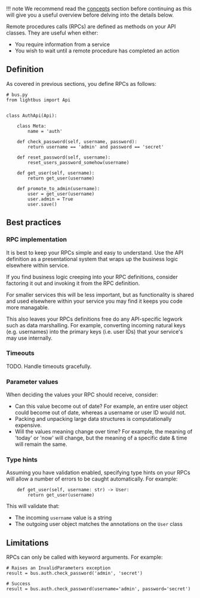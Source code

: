 !!! note
    We recommend read the [concepts](concepts.md) section before continuing
    as this will give you a useful overview before delving into the details 
    below.

Remote procedures calls (RPCs) are defined as methods on your API 
classes. They are useful when either:

* You require information from a service
* You wish to wait until a remote procedure has completed an action

## Definition

As covered in previous sections, you define RPCs as follows:

```python3
# bus.py
from lightbus import Api


class AuthApi(Api):

    class Meta:
        name = 'auth'

    def check_password(self, username, password):
        return username == 'admin' and password == 'secret'

    def reset_password(self, username):
        reset_users_password_somehow(username)
    
    def get_user(self, username):
        return get_user(username)
    
    def promote_to_admin(username):
        user = get_user(username)
        user.admin = True
        user.save()
```

## Best practices

### RPC implementation

It is best to keep your RPCs simple and easy to understand. 
Use the API definition as a presentational system that wraps up 
the business logic elsewhere within service.

If you find business logic creeping into your RPC definitions, 
consider factoring it out and invoking it from the RPC definition.

For smaller services this will be less important, but as functionality 
is shared and used elsewhere within your service you may find it keeps 
you code more managable.

This also leaves your RPCs definitions free do any API-specific 
legwork such as data marshalling. For example, converting incoming natural keys 
(e.g. usernames) into the primary keys (i.e. user IDs) that your 
service's may use internally.

### Timeouts

TODO. Handle timeouts gracefully.

### Parameter values

When deciding the values your RPC should receive, consider:

* Can this value become out of date? For example, an entire user object 
  could become out of date, whereas a username or user ID would not. 
* Packing and unpacking large data structures is computationally expensive.
* Will the values meaning change over time? For example, the meaning of 'today' or 
  'now' will change, but the meaning of a specific date & time will remain the same.

### Type hints   

Assuming you have validation enabled, specifying type hints on your 
RPCs will allow a number of errors to be caught automatically. For example:

```python3
    def get_user(self, username: str) -> User:
        return get_user(username)
```

This will validate that:

* The incoming `username` value is a string
* The outgoing user object matches the annotations on the `User` class

## Limitations

RPCs can only be called with keyword arguments. For example:

```python3
# Raises an InvalidParameters exception
result = bus.auth.check_password('admin', 'secret')

# Success
result = bus.auth.check_password(username='admin', password='secret')
```

